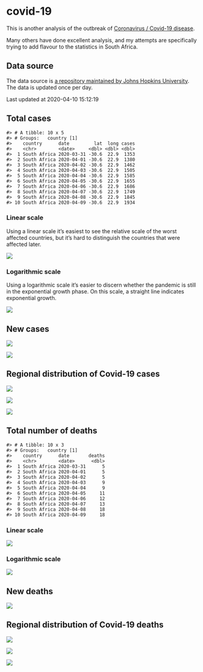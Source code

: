 
<!-- README.md is generated from README.Rmd. Please edit that file -->

# covid-19

<!-- badges: start -->

<!-- badges: end -->

This is another analysis of the outbreak of [Coronavirus / Covid-19
disease](https://en.wikipedia.org/wiki/Coronavirus_disease_2019).

Many others have done excellent analysis, and my attempts are
specifically trying to add flavour to the statistics in South Africa.

## Data source

The data source is [a repository maintained by Johns Hopkins
University](https://github.com/CSSEGISandData/COVID-19). The data is
updated once per day.

Last updated at 2020-04-10 15:12:19

## Total cases

    #> # A tibble: 10 x 5
    #> # Groups:   country [1]
    #>    country      date         lat  long cases
    #>    <chr>        <date>     <dbl> <dbl> <dbl>
    #>  1 South Africa 2020-03-31 -30.6  22.9  1353
    #>  2 South Africa 2020-04-01 -30.6  22.9  1380
    #>  3 South Africa 2020-04-02 -30.6  22.9  1462
    #>  4 South Africa 2020-04-03 -30.6  22.9  1505
    #>  5 South Africa 2020-04-04 -30.6  22.9  1585
    #>  6 South Africa 2020-04-05 -30.6  22.9  1655
    #>  7 South Africa 2020-04-06 -30.6  22.9  1686
    #>  8 South Africa 2020-04-07 -30.6  22.9  1749
    #>  9 South Africa 2020-04-08 -30.6  22.9  1845
    #> 10 South Africa 2020-04-09 -30.6  22.9  1934

### Linear scale

Using a linear scale it’s easiest to see the relative scale of the worst
affected countries, but it’s hard to distinguish the countries that were
affected later.

![](README_files/figure-gfm/unnamed-chunk-5-1.png)<!-- -->

### Logarithmic scale

Using a logarithmic scale it’s easier to discern whether the pandemic is
still in the exponential growth phase. On this scale, a straight line
indicates exponential growth.

![](README_files/figure-gfm/unnamed-chunk-6-1.png)<!-- -->

## New cases

![](README_files/figure-gfm/unnamed-chunk-7-1.png)<!-- -->

![](README_files/figure-gfm/unnamed-chunk-8-1.png)<!-- -->

## Regional distribution of Covid-19 cases

![](README_files/figure-gfm/unnamed-chunk-9-1.png)<!-- -->

![](README_files/figure-gfm/unnamed-chunk-10-1.png)<!-- -->

![](README_files/figure-gfm/unnamed-chunk-11-1.png)<!-- -->

## Total number of deaths

    #> # A tibble: 10 x 3
    #> # Groups:   country [1]
    #>    country      date       deaths
    #>    <chr>        <date>      <dbl>
    #>  1 South Africa 2020-03-31      5
    #>  2 South Africa 2020-04-01      5
    #>  3 South Africa 2020-04-02      5
    #>  4 South Africa 2020-04-03      9
    #>  5 South Africa 2020-04-04      9
    #>  6 South Africa 2020-04-05     11
    #>  7 South Africa 2020-04-06     12
    #>  8 South Africa 2020-04-07     13
    #>  9 South Africa 2020-04-08     18
    #> 10 South Africa 2020-04-09     18

### Linear scale

![](README_files/figure-gfm/unnamed-chunk-14-1.png)<!-- -->

### Logarithmic scale

![](README_files/figure-gfm/unnamed-chunk-15-1.png)<!-- -->

## New deaths

![](README_files/figure-gfm/unnamed-chunk-16-1.png)<!-- -->

## Regional distribution of Covid-19 deaths

![](README_files/figure-gfm/unnamed-chunk-17-1.png)<!-- -->

![](README_files/figure-gfm/unnamed-chunk-18-1.png)<!-- -->

![](README_files/figure-gfm/unnamed-chunk-19-1.png)<!-- -->

